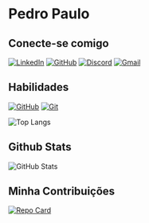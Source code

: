 # Pedro Paulo
## Conecte-se comigo
[![LinkedIn](https://img.shields.io/badge/LinkedIn-0077B5?style=for-the-badge&logo=linkedin&logoColor=white)](https://www.linkedin.com/in/pedro-paulo-3a8a2b272/)
[![GitHub](https://img.shields.io/badge/GitHub-100000?style=for-the-badge&logo=github&logoColor=white)](https://github.com/PedroPJunior)
[![Discord](https://img.shields.io/badge/Discord-7289DA?style=for-the-badge&logo=discord&logoColor=white)](https://discord.com/channels/Malokeyro#2023/)
[![Gmail](https://img.shields.io/badge/Gmail-333333?style=for-the-badge&logo=gmail&logoColor=red)](mailto:pedropaulojr47@gmail.com)
## Habilidades
[![GitHub](https://img.shields.io/badge/GitHub-100000?style=for-the-badge&logo=github&logoColor=white)](https://docs.github.com/)
[![Git](https://img.shields.io/badge/GIT-E44C30?style=for-the-badge&logo=git&logoColor=white)](https://git-scm.com/doc)

![Top Langs](https://github-readme-stats-git-masterrstaa-rickstaa.vercel.app/api/top-langs/?username=PedroPJunior&bg_color=000&border_color=30A3DC&title_color=E94D5F&text_color=FFF)
## Github Stats
![GitHub Stats](https://github-readme-stats.vercel.app/api?username=PedroPJunior&theme=transparent&bg_color=000&border_color=30A3DC&show_icons=true&icon_color=30A3DC&title_color=E94D5F&text_color=FFF)
## Minha Contribuições
[![Repo Card](https://github-readme-stats.vercel.app/api/pin/?username=PedroPJunior&repo=dio-lab-open-source&bg_color=000&border_color=30A3DC&show_icons=true&icon_color=30A3DC&title_color=E94D5F&text_color=FFF)](https://github.com/PedroPJunior/dio-lab-open-source)